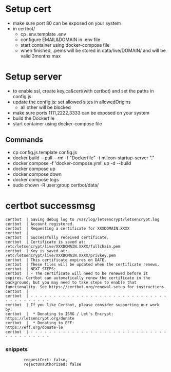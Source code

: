 # Setup cert
- make sure port 80 can be exposed on your system
- in certbot/
    - cp .env.template .env
    - configure EMAIL&DOMAIN in .env file
    - start container using docker-compose file
    - when finished, .pems will be stored in data/live/DOMAIN/ and will be valid 3months max

# Setup server
- to enable ssl, create key,ca&cert(with certbot) and set the paths in config.js
- update the config.js: set allowed sites in allowedOrigins
    - all other will be blocked
- make sure ports 1111,2222,3333 can be exposed on your system
- build the Dockerfile
- start container using docker-compose file

## Commands
- cp config.js.template config.js
- docker build --pull --rm -f "Dockerfile" -t mileon-startup-server "."
- docker compose -f 'docker-compose.yml' up -d --build
- docker compose up
- docker compose down
- docker compose logs
- sudo chown -R user:group certbot/data/

# certbot successmsg
````
certbot  | Saving debug log to /var/log/letsencrypt/letsencrypt.log
certbot  | Account registered.
certbot  | Requesting a certificate for XXXDOMAIN.XXXX
certbot  | 
certbot  | Successfully received certificate.
certbot  | Certificate is saved at: /etc/letsencrypt/live/XXXDOMAIN.XXXX/fullchain.pem
certbot  | Key is saved at:         /etc/letsencrypt/live/XXXDOMAIN.XXXX/privkey.pem
certbot  | This certificate expires on DATE.
certbot  | These files will be updated when the certificate renews.
certbot  | NEXT STEPS:
certbot  | - The certificate will need to be renewed before it expires. Certbot can automatically renew the certificate in the background, but you may need to take steps to enable that functionality. See https://certbot.org/renewal-setup for instructions.
certbot  | 
certbot  | - - - - - - - - - - - - - - - - - - - - - - - - - - - - - - - - - - - - - - - -
certbot  | If you like Certbot, please consider supporting our work by:
certbot  |  * Donating to ISRG / Let's Encrypt:   https://letsencrypt.org/donate
certbot  |  * Donating to EFF:                    https://eff.org/donate-le
certbot  | - - - - - - - - - - - - - - - - - - - - - - - - - - - - - - - - - - - - - - - -
````

### snippets
````
        requestCert: false,
        rejectUnauthorized: false
````        